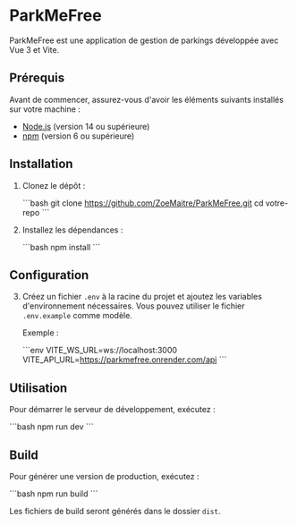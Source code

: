 # ParkMeFree

ParkMeFree est une application de gestion de parkings développée avec Vue 3 et Vite.

## Prérequis

Avant de commencer, assurez-vous d'avoir les éléments suivants installés sur votre machine :

- [Node.js](https://nodejs.org/) (version 14 ou supérieure)
- [npm](https://www.npmjs.com/) (version 6 ou supérieure) 

## Installation

1. Clonez le dépôt :

   \`\`\`bash
   git clone https://github.com/ZoeMaitre/ParkMeFree.git
   cd votre-repo
   \`\`\`

2. Installez les dépendances :

   \`\`\`bash
   npm install
   \`\`\`

## Configuration

3. Créez un fichier `.env` à la racine du projet et ajoutez les variables d'environnement nécessaires. Vous pouvez utiliser le fichier `.env.example` comme modèle.

   Exemple :

   \`\`\`env
   VITE_WS_URL=ws://localhost:3000
   VITE_API_URL=https://parkmefree.onrender.com/api
   \`\`\`

## Utilisation

Pour démarrer le serveur de développement, exécutez :

\`\`\`bash
npm run dev
\`\`\`

## Build

Pour générer une version de production, exécutez :

\`\`\`bash
npm run build
\`\`\`

Les fichiers de build seront générés dans le dossier `dist`.
